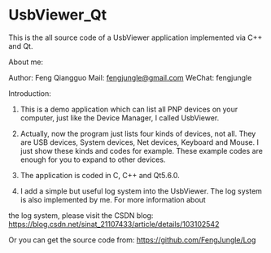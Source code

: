 # UsbViewer_Qt
This is the all source code of a UsbViewer application implemented via C++ and Qt.

About me:

Author: Feng Qiangguo
Mail:   fengjungle@gmail.com
WeChat: fengjungle


Introduction:

1. This is a demo application which can list all PNP devices on your computer, just like the Device Manager, I called UsbViewer. 

2. Actually, now the program just lists four kinds of devices, not all. They are USB devices, System devices, 
Net devices, Keyboard and Mouse. I just show these kinds and codes for example. These example codes are enough
 for you to expand to other devices.
 
3. The application is coded in C, C++ and Qt5.6.0. 

4. I add a simple but useful log system into the UsbViewer. The log system is also implemented by me. For more information about

the log system, please visit the CSDN blog: https://blog.csdn.net/sinat_21107433/article/details/103102542

Or you can get the source code from: https://github.com/FengJungle/Log



